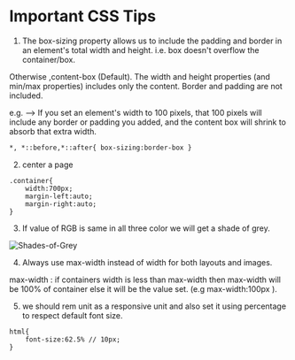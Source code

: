 # Important CSS Tips

1.  The box-sizing property allows us to include the padding and border in an element's total width and height. i.e. box doesn't overflow the container/box.

Otherwise ,content-box (Default). The width and height properties (and min/max properties) includes only the content. Border and padding are not included.

e.g. --> If you set an element's width to 100 pixels, that 100 pixels will include any border or padding you added, and the content box will shrink to absorb that extra width.

```html
*, *::before,*::after{ box-sizing:border-box }
```

2. center a page

```
.container{
    width:700px;
    margin-left:auto;
    margin-right:auto;
}

```

3. If value of RGB is same in all three color we will get a shade of grey.

![Shades-of-Grey](https://user-images.githubusercontent.com/79152383/165888482-07b12802-c6fb-4aa7-87d7-815991c16d3e.png)

4. Always use max-width instead of width for both layouts and images.

max-width : if containers width is less than max-width then max-width will be 100% of container else it will be the value set. (e.g max-width:100px ).

5. we should rem unit as a responsive unit and also set it using percentage to respect default font size.

```
html{
    font-size:62.5% // 10px;
}

```
